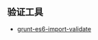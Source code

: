 验证工具
-

- [grunt-es6-import-validate](https://github.com/sproutsocial/grunt-es6-import-validate?utm_source=javascriptweekly&utm_medium=email#grunt-es6-import-validate)